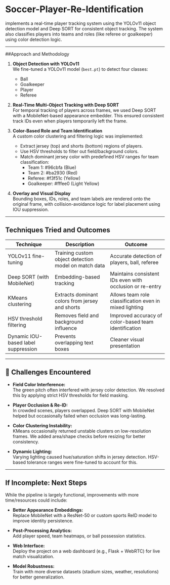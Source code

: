 # Soccer-Player-Re-Identification
implements a real-time player tracking system using the YOLOv11 object detection model and Deep SORT for consistent object tracking. The system also classifies players into teams and roles (like referee or goalkeeper) using color detection logic.

---

##Approach and Methodology

1. **Object Detection with YOLOv11**  
   We fine-tuned a YOLOv11 model (`best.pt`) to detect four classes:
   - Ball
   - Goalkeeper
   - Player
   - Referee

2. **Real-Time Multi-Object Tracking with Deep SORT**  
   For temporal tracking of players across frames, we used Deep SORT with a MobileNet-based appearance embedder. This ensured consistent track IDs even when players temporarily left the frame.

3. **Color-Based Role and Team Identification**  
   A custom color clustering and filtering logic was implemented:
   - Extract jersey (top) and shorts (bottom) regions of players.
   - Use HSV thresholds to filter out field/background colors.
   - Match dominant jersey color with predefined HSV ranges for team classification:
     - Team 1: #96cbfa (Blue)
     - Team 2: #ba2930 (Red)
     - Referee: #f3f51c (Yellow)
     - Goalkeeper: #fffee0 (Light Yellow)

4. **Overlay and Visual Display**  
   Bounding boxes, IDs, roles, and team labels are rendered onto the original frame, with collision-avoidance logic for label placement using IOU suppression.

---

## Techniques Tried and Outcomes

| Technique | Description | Outcome |
|----------|-------------|---------|
| YOLOv11 fine-tuning | Training custom object detection model on match data | Accurate detection of players, ball, referee |
| Deep SORT (with MobileNet) | Embedding-based tracking | Maintains consistent IDs even with occlusion or re-entry |
| KMeans clustering | Extracts dominant colors from jersey and shorts | Allows team role classification even in mixed lighting |
| HSV threshold filtering | Removes field and background influence | Improved accuracy of color-based team identification |
| Dynamic IOU-based label suppression | Prevents overlapping text boxes | Cleaner visual presentation |

---

## 🚧 Challenges Encountered

- **Field Color Interference:**  
  The green pitch often interfered with jersey color detection. We resolved this by applying strict HSV thresholds for field masking.

- **Player Occlusion & Re-ID:**  
  In crowded scenes, players overlapped. Deep SORT with MobileNet helped but occasionally failed when occlusion was long-lasting.

- **Color Clustering Instability:**  
  KMeans occasionally returned unstable clusters on low-resolution frames. We added area/shape checks before resizing for better consistency.

- **Dynamic Lighting:**  
  Varying lighting caused hue/saturation shifts in jersey detection. HSV-based tolerance ranges were fine-tuned to account for this.

---

## If Incomplete: Next Steps

While the pipeline is largely functional, improvements with more time/resources could include:

- **Better Appearance Embeddings:**  
  Replace MobileNet with a ResNet-50 or custom sports ReID model to improve identity persistence.

- **Post-Processing Analytics:**  
  Add player speed, team heatmaps, or ball possession statistics.

- **Web Interface:**  
  Deploy the project on a web dashboard (e.g., Flask + WebRTC) for live match visualization.

- **Model Robustness:**  
  Train with more diverse datasets (stadium sizes, weather, resolutions) for better generalization.
